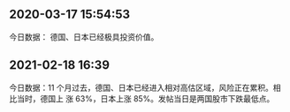 ## 2020-03-17 15:54:53

今日数据：
德国、日本已经极具投资价值。

## 2021-02-18 16:39

今日数据：11 个月过去，德国、日本已经进入相对高估区域，风险正在累积。相比当时，德国上
涨 63%，日本上涨 85%。发帖当日是两国股市下跌最低点。
